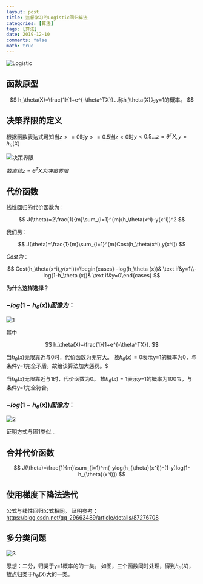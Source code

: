 ```yaml
---
layout: post
title: 监督学习的Logistic回归算法
categories: [算法]
tags: [算法]
date: 2019-12-10
comments: false
math: true
---
```



![Logistic](https://img-blog.csdnimg.cn/20191116145249391.png?x-oss-process=image/watermark,type_ZmFuZ3poZW5naGVpdGk,shadow_10,text_aHR0cHM6Ly9ibG9nLmNzZG4ubmV0L3FxXzQxODQ3Njc3,size_16,color_FFFFFF,t_70)

## 函数原型

$$
h_\theta(X)=\frac{1}{1+e^{-\theta^TX}}...称h_\theta(X)为y=1的概率。
$$


## 决策界限的定义

 根据函数表达式可知当$z>=0$时$y>=0.5$当$z<0$时$y<0.5...z=\theta^TX,y=h_\theta(X)$

 ![决策界限](https://img-blog.csdnimg.cn/20191116150121174.png)

 $故直线z=\theta^TX为决策界限$

## 代价函数

线性回归的代价函数为：

$$
J(\theta)=2\frac{1}{m}\sum_{i=1}^{m}(h_\theta(x^i)-y(x^i))^2
$$

我们另：

$$
J(\theta)=\frac{1}{m}\sum_{i=1}^{m}Cost(h_\theta(x^i),y(x^i))
$$

$Cost为：$

$$
Cost(h_\theta(x^i),y(x^i))=\begin{cases} -log(h_\theta (x))& \text  if&y=1\\-log(1-h_\theta (x))& \text  if&y=0\end{cases}
$$

**为什么这样选择？**

### $-log(1-h_\theta (x))图像为：$

![1](https://img-blog.csdnimg.cn/2019111615224921.png)

其中

$$
h_\theta(X)=\frac{1}{1+e^{-\theta^TX}}.
$$

当$h_\theta (x)$无限靠近与0时，代价函数为无穷大。
故$h_\theta (x)=0$表示y=1的概率为0，与条件y=1完全矛盾。故给该算法加大惩罚。$

当$h_\theta (x)$无限靠近与1时，代价函数为0。
故$h_\theta (x)=1$表示y=1的概率为100%，与条件y=1完全符合。
  
### $-log(1-h_\theta (x))图像为：$

 ![2](https://img-blog.csdnimg.cn/20191116153456607.png?x-oss-process=image/watermark,type_ZmFuZ3poZW5naGVpdGk,shadow_10,text_aHR0cHM6Ly9ibG9nLmNzZG4ubmV0L3FxXzQxODQ3Njc3,size_16,color_FFFFFF,t_70)

 证明方式与图1类似...

## 合并代价函数

$$
J(\theta)=\frac{1}{m}\sum_{i=1}^m(-ylog(h_{\theta}(x^i))-(1-y)log(1-h_{\theta}(x^i)))
$$

## 使用梯度下降法迭代
 公式与线性回归公式相同。
 证明参考：https://blog.csdn.net/qq_29663489/article/details/87276708
## 多分类问题

![3](https://img-blog.csdnimg.cn/20191116154424869.png?x-oss-process=image/watermark,type_ZmFuZ3poZW5naGVpdGk,shadow_10,text_aHR0cHM6Ly9ibG9nLmNzZG4ubmV0L3FxXzQxODQ3Njc3,size_16,color_FFFFFF,t_70)

思想：二分，归类于y=1概率的的一类。
如图，三个函数同时处理，得到$h_\theta(X)$，故点归类于$h_\theta(X)$大的一类。
